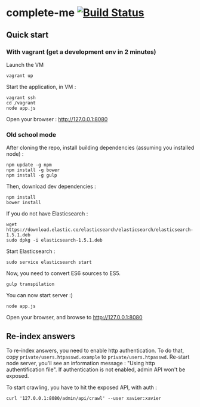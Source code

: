 # complete-me [![Build Status](https://travis-ci.org/jagonteam/complete-me.svg)](https://travis-ci.org/jagonteam/complete-me)

## Quick start

### With vagrant (get a development env in 2 minutes)

Launch the VM

    vagrant up

Start the application, in VM :

    vagrant ssh
    cd /vagrant
    node app.js

Open your browser : http://127.0.0.1:8080

### Old school mode

After cloning the repo, install building dependencies (assuming you installed node) :

    npm update -g npm
    npm install -g bower
    npm install -g gulp

Then, download dev dependencies :

    npm install
    bower install

If you do not have Elasticsearch :

    wget https://download.elastic.co/elasticsearch/elasticsearch/elasticsearch-1.5.1.deb
    sudo dpkg -i elasticsearch-1.5.1.deb

Start Elasticsearch :
    
    sudo service elasticsearch start    

Now, you need to convert ES6 sources to ES5.

    gulp transpilation

You can now start server :)

    node app.js

Open your browser, and browse to http://127.0.0.1:8080


## Re-index answers

To re-index answers, you need to enable http authentication. To do that, copy `private/users.htpasswd.example` to `private/users.htpasswd`.
Re-start node server, you'll see an information message : "Using http authentification file".
If authentication is not enabled, admin API won't be exposed.

To start crawling, you have to hit the exposed API, with auth :

    curl '127.0.0.1:8080/admin/api/crawl' --user xavier:xavier

